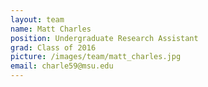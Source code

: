 ```yaml
---
layout: team
name: Matt Charles
position: Undergraduate Research Assistant
grad: Class of 2016 
picture: /images/team/matt_charles.jpg
email: charle59@msu.edu
---
```

